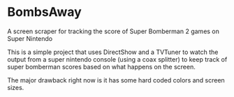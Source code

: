 # BombsAway
A screen scraper for tracking the score of Super Bomberman 2 games on Super Nintendo

This is a simple project that uses DirectShow and a TVTuner to watch the output from a super nintendo console (using a coax splitter) to keep track of super bomberman scores based on what happens on the screen.

The major drawback right now is it has some hard coded colors and screen sizes.
